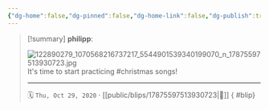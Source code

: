 ```yaml
---
{"dg-home":false,"dg-pinned":false,"dg-home-link":false,"dg-publish":true,"tags":["dgblip"],"disabled rules":["yaml-title","yaml-title-alias","file-name-heading"],"title":"philipp on instagram @ 2020-10-29","created-date":"2020-10-29T11:00:00","updated-date":"2025-05-02T17:43:07","dg-path":"blips/17875597513930723.md","permalink":"/blips/17875597513930723/","dgPassFrontmatter":true}
---
```


> [!summary] **philipp**:
>
> ![122890279_1070568216737217_5544901539340199070_n_17875597513930723.jpg](/img/user/attachments/122890279_1070568216737217_5544901539340199070_n_17875597513930723.jpg)
> It's time to start practicing #christmas songs!
> - - -
>
> 🗓️ `Thu, Oct 29, 2020` · [[public/blips/17875597513930723\|🔗]]
{ #blip}

